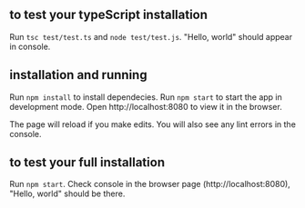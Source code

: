 ## to test your typeScript installation
Run  ```tsc test/test.ts``` and ```node test/test.js```. "Hello, world" should appear in console.

## installation and running  

Run  ```npm install``` to install dependecies. Run  ```npm start``` to start the app in development mode. Open http://localhost:8080 to view it in the browser.

The page will reload if you make edits.
You will also see any lint errors in the console.

## to test your full installation

Run  ```npm start```. Check console in the browser page (http://localhost:8080), "Hello, world" should be there.

